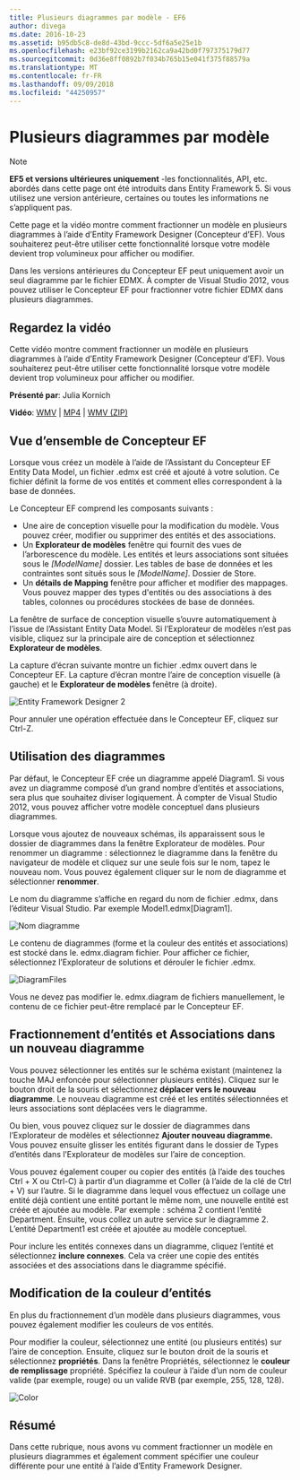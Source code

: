 ```yaml
---
title: Plusieurs diagrammes par modèle - EF6
author: divega
ms.date: 2016-10-23
ms.assetid: b95db5c8-de8d-43bd-9ccc-5df6a5e25e1b
ms.openlocfilehash: e23bf92ce3199b2162ca9a42bd0f797375179d77
ms.sourcegitcommit: 0d36e8ff0892b7f034b765b15e041f375f88579a
ms.translationtype: MT
ms.contentlocale: fr-FR
ms.lasthandoff: 09/09/2018
ms.locfileid: "44250957"
---
```

# <a name="multiple-diagrams-per-model"></a>Plusieurs diagrammes par modèle
> [!NOTE]
> **EF5 et versions ultérieures uniquement** -les fonctionnalités, API, etc. abordés dans cette page ont été introduits dans Entity Framework 5. Si vous utilisez une version antérieure, certaines ou toutes les informations ne s’appliquent pas.

Cette page et la vidéo montre comment fractionner un modèle en plusieurs diagrammes à l’aide d’Entity Framework Designer (Concepteur d’EF). Vous souhaiterez peut-être utiliser cette fonctionnalité lorsque votre modèle devient trop volumineux pour afficher ou modifier.

Dans les versions antérieures du Concepteur EF peut uniquement avoir un seul diagramme par le fichier EDMX. À compter de Visual Studio 2012, vous pouvez utiliser le Concepteur EF pour fractionner votre fichier EDMX dans plusieurs diagrammes.

## <a name="watch-the-video"></a>Regardez la vidéo
Cette vidéo montre comment fractionner un modèle en plusieurs diagrammes à l’aide d’Entity Framework Designer (Concepteur d’EF). Vous souhaiterez peut-être utiliser cette fonctionnalité lorsque votre modèle devient trop volumineux pour afficher ou modifier.

**Présenté par**: Julia Kornich

**Vidéo**: [WMV](http://download.microsoft.com/download/5/C/2/5C2B52AB-5532-426F-B078-1E253341B5FA/HDI-ITPro-MSDN-winvideo-multiplediagrams.wmv) | [MP4](http://download.microsoft.com/download/5/C/2/5C2B52AB-5532-426F-B078-1E253341B5FA/HDI-ITPro-MSDN-mp4video-multiplediagrams.m4v) | [WMV (ZIP)](http://download.microsoft.com/download/5/C/2/5C2B52AB-5532-426F-B078-1E253341B5FA/HDI-ITPro-MSDN-winvideo-multiplediagrams.zip)

## <a name="ef-designer-overview"></a>Vue d’ensemble de Concepteur EF

Lorsque vous créez un modèle à l’aide de l’Assistant du Concepteur EF Entity Data Model, un fichier .edmx est créé et ajouté à votre solution. Ce fichier définit la forme de vos entités et comment elles correspondent à la base de données.

Le Concepteur EF comprend les composants suivants :

-   Une aire de conception visuelle pour la modification du modèle. Vous pouvez créer, modifier ou supprimer des entités et des associations.
-   Un **Explorateur de modèles** fenêtre qui fournit des vues de l’arborescence du modèle.  Les entités et leurs associations sont situées sous le *\[ModelName\]* dossier. Les tables de base de données et les contraintes sont situés sous le  *\[ModelName\]*. Dossier de Store.
-   Un **détails de Mapping** fenêtre pour afficher et modifier des mappages. Vous pouvez mapper des types d'entités ou des associations à des tables, colonnes ou procédures stockées de base de données. 

La fenêtre de surface de conception visuelle s’ouvre automatiquement à l’issue de l’Assistant Entity Data Model. Si l’Explorateur de modèles n’est pas visible, cliquez sur la principale aire de conception et sélectionnez **Explorateur de modèles**.

La capture d’écran suivante montre un fichier .edmx ouvert dans le Concepteur EF. La capture d’écran montre l’aire de conception visuelle (à gauche) et le **Explorateur de modèles** fenêtre (à droite).

![Entity Framework Designer 2](~/ef6/media/efdesigner2.png)

Pour annuler une opération effectuée dans le Concepteur EF, cliquez sur Ctrl-Z.

## <a name="working-with-diagrams"></a>Utilisation des diagrammes

Par défaut, le Concepteur EF crée un diagramme appelé Diagram1. Si vous avez un diagramme composé d’un grand nombre d’entités et associations, sera plus que souhaitez diviser logiquement. À compter de Visual Studio 2012, vous pouvez afficher votre modèle conceptuel dans plusieurs diagrammes.   

Lorsque vous ajoutez de nouveaux schémas, ils apparaissent sous le dossier de diagrammes dans la fenêtre Explorateur de modèles. Pour renommer un diagramme : sélectionnez le diagramme dans la fenêtre du navigateur de modèle et cliquez sur une seule fois sur le nom, tapez le nouveau nom.  Vous pouvez également cliquer sur le nom de diagramme et sélectionner **renommer**.

Le nom du diagramme s’affiche en regard du nom de fichier .edmx, dans l’éditeur Visual Studio. Par exemple Model1.edmx\[Diagram1\].

![Nom diagramme](~/ef6/media/diagramname.png)

Le contenu de diagrammes (forme et la couleur des entités et associations) est stocké dans le. edmx.diagram fichier. Pour afficher ce fichier, sélectionnez l’Explorateur de solutions et dérouler le fichier .edmx. 

![DiagramFiles](~/ef6/media/diagramfiles.png)

Vous ne devez pas modifier le. edmx.diagram de fichiers manuellement, le contenu de ce fichier peut-être remplacé par le Concepteur EF.
 
## <a name="splitting-entities-and-associations-into-a-new-diagram"></a>Fractionnement d’entités et Associations dans un nouveau diagramme

Vous pouvez sélectionner les entités sur le schéma existant (maintenez la touche MAJ enfoncée pour sélectionner plusieurs entités). Cliquez sur le bouton droit de la souris et sélectionnez **déplacer vers le nouveau diagramme**. Le nouveau diagramme est créé et les entités sélectionnées et leurs associations sont déplacées vers le diagramme.

Ou bien, vous pouvez cliquez sur le dossier de diagrammes dans l’Explorateur de modèles et sélectionnez **Ajouter nouveau diagramme.** Vous pouvez ensuite glisser les entités figurant dans le dossier de Types d’entités dans l’Explorateur de modèles sur l’aire de conception.

Vous pouvez également couper ou copier des entités (à l’aide des touches Ctrl + X ou Ctrl-C) à partir d’un diagramme et Coller (à l’aide de la clé de Ctrl + V) sur l’autre. Si le diagramme dans lequel vous effectuez un collage une entité déjà contient une entité portant le même nom, une nouvelle entité est créée et ajoutée au modèle.  Par exemple : schéma 2 contient l’entité Department. Ensuite, vous collez un autre service sur le diagramme 2. L’entité Department1 est créée et ajoutée au modèle conceptuel.   

Pour inclure les entités connexes dans un diagramme, cliquez l’entité et sélectionnez **inclure connexes**. Cela va créer une copie des entités associées et des associations dans le diagramme spécifié.

## <a name="changing-the-color-of-entities"></a>Modification de la couleur d’entités

En plus du fractionnement d’un modèle dans plusieurs diagrammes, vous pouvez également modifier les couleurs de vos entités.

Pour modifier la couleur, sélectionnez une entité (ou plusieurs entités) sur l’aire de conception. Ensuite, cliquez sur le bouton droit de la souris et sélectionnez **propriétés**. Dans la fenêtre Propriétés, sélectionnez le **couleur de remplissage** propriété. Spécifiez la couleur à l’aide d’un nom de couleur valide (par exemple, rouge) ou un valide RVB (par exemple, 255, 128, 128). 

![Color](~/ef6/media/color.png)

## <a name="summary"></a>Résumé

Dans cette rubrique, nous avons vu comment fractionner un modèle en plusieurs diagrammes et également comment spécifier une couleur différente pour une entité à l’aide d’Entity Framework Designer. 
